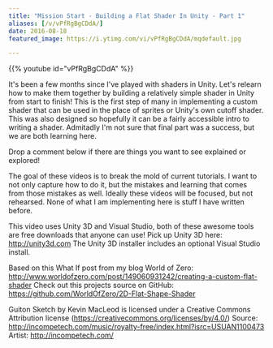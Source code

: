 ```yaml
---
title: "Mission Start - Building a Flat Shader In Unity - Part 1"
aliases: [/v/vPfRgBgCDdA/]
date: 2016-08-18
featured_image: https://i.ytimg.com/vi/vPfRgBgCDdA/mqdefault.jpg

---
```


{{% youtube id="vPfRgBgCDdA" %}}

It's been a few months since I've played with shaders in Unity. Let's relearn how to make them together by building a relatively simple shader in Unity from start to finish! This is the first step of many in implementing a custom shader that can be used in the place of sprites or Unity's own cutoff shader. This was also designed so hopefully it can be a fairly accessible intro to writing a shader. Admitadly I'm not sure that final part was a success, but we are both learning here.

Drop a comment below if there are things you want to see explained or explored!

The goal of these videos is to break the mold of current tutorials. I want to not only capture how to do it, but the mistakes and learning that comes from those mistakes as well. Ideally these videos will be focused, but not rehearsed. None of what I am implementing here is stuff I have written before.

This video uses Unity 3D and Visual Studio, both of these awesome tools are free downloads that anyone can use!
Pick up Unity 3D here: http://unity3d.com
The Unity 3D installer includes an optional Visual Studio install.

Based on this What If post from my blog World of Zero: http://www.worldofzero.com/post/149060931242/creating-a-custom-flat-shader
Check out this projects source on GitHub: https://github.com/WorldOfZero/2D-Flat-Shape-Shader

Guiton Sketch by Kevin MacLeod is licensed under a Creative Commons Attribution license (https://creativecommons.org/licenses/by/4.0/)
Source: http://incompetech.com/music/royalty-free/index.html?isrc=USUAN1100473
Artist: http://incompetech.com/